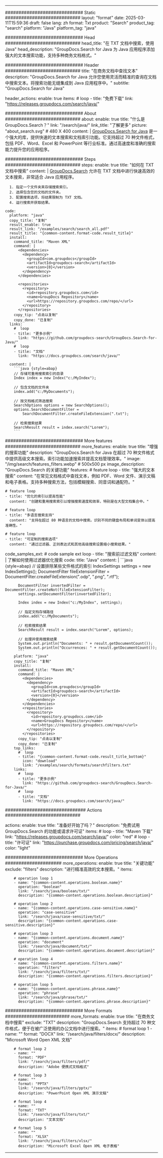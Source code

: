 
---
############################# Static ############################
layout: "format"
date:  2025-03-11T15:59:36
draft: false
lang: zh
format: Txt
product: "Search"
product_tag: "search"
platform: "Java"
platform_tag: "java"

############################# Head ############################
head_title: "在 TXT 文档中搜索，使用 Java"
head_description: "GroupDocs.Search for Java 为 Java 应用程序添加强大的文本搜索功能，支持多种商务文档格式。"

############################# Header ############################
title: "在商务文档中查找文本" 
description: "GroupDocs.Search for Java 允许您使用灵活而精准的查询在文档中搜索文本。将搜索功能无缝集成到 Java 应用程序中。"
subtitle: "GroupDocs.Search for Java" 

header_actions:
  enable: true
  items:
    #  loop
    - title: "免费下载"
      link: "https://releases.groupdocs.com/search/java/"
      
############################# About ############################
about:
    enable: true
    title: "什么是 GroupDocs.Search？"
    link: "/search/java/"
    link_title: "了解更多"
    picture: "about_search.svg" # 480 X 400
    content: |
       [GroupDocs.Search for Java](/search/java/) 是一个强大的库，提供快速的文本搜索和文档索引功能。它支持超过 70 种文件格式，包括 PDF、Word、Excel 和 PowerPoint 等行业标准。通过高速度和准确的搜索能力提升您的应用程序。

############################# Steps ############################
steps:
    enable: true
    title: "如何在 TXT 文档中搜索"
    content: |
      [GroupDocs.Search](/search/java/) 允许在 TXT 文档中进行快速高效的文本搜索，非常适合 Java 应用程序。
      
      1. 指定一个文件夹来存储搜索索引。
      2. 选择包含您的文档的文件夹。
      3. 配置搜索选项，将结果限制为 TXT 文档。
      4. 运行搜索并获取结果。
   
    code:
      platform: "java"
      copy_title: "复制"
      result_enable: true
      result_link: "/examples/search/search_all.pdf"
      result_title: "{common-content.format-code.result_title}"
      install:
        command_title: "Maven XML"
        command: |
          <dependencies>
            <dependency>
              <groupId>com.groupdocs</groupId>
              <artifactId>groupdocs-search</artifactId>
              <version>{0}</version>
            </dependency>
          </dependencies>

          <repositories>
            <repository>
              <id>repository.groupdocs.com</id>
              <name>GroupDocs Repository</name>
              <url>https://repository.groupdocs.com/repo/</url>
            </repository>
          </repositories>
        copy_tip: "点击以复制"
        copy_done: "已复制"
      links:
        #  loop
        - title: "更多示例"
          link: "https://github.com/groupdocs-search/GroupDocs.Search-for-Java/"
        #  loop
        - title: "文档"
          link: "https://docs.groupdocs.com/search/java/"
          
      content: |
        ```java {style=abap}
        // 存储可重用搜索索引的目录
        Index index = new Index("c:/MyIndex");

        // 包含文档的文件夹
        index.add("c:/MyDocuments");

        // 按文档格式筛选搜索
        SearchOptions options = new SearchOptions();
        options.SearchDocumentFilter = 
            SearchDocumentFilter.createFileExtension(".txt");

        // 检索搜索结果
        SearchResult result = index.search("Lorem");
        ```            

############################# More features ############################
more_features:
  enable: true
  title: "增强的搜索功能"
  description: "GroupDocs.Search for Java 在超过 70 种文件格式中提供高级文本搜索。索引功能加速搜索并提高文档管理效率。"
  image: "/img/search/features_filters.webp" # 500x500 px
  image_description: "GroupDocs.Search 的关键功能"
  features:
    # feature loop
    - title: "强大的文本搜索"
      content: "在常见文档格式中查找文本，例如 PDF、Word 文件、演示文稿和电子表格。支持多种搜索方法，包括模糊搜索、同音词和通配符。"

    # feature loop
    - title: "优化的索引以提高性能"
      content: "创建和重用搜索索引以增强搜索速度和效率，特别是在大型文档集合中。"

    # feature loop
    - title: "多语言搜索支持"
      content: "支持在超过 80 种语言的文档中搜索。识别不同的键盘布局和单词变体以提高准确性。"

    # feature loop
    - title: "可定制的搜索选项"
      content: "通过过滤器、正则表达式和其他高级搜索设置缩小搜索结果。"
      
  code_samples_ext:
    # code sample ext loop
    - title: "搜索前过滤文档"
      content: |
        了解如何使用过滤器优化搜索
      code:
        title: "Java"
        content: |
          ```java {style=abap}
          // 设置排除某些文件格式的索引
          IndexSettings settings = new IndexSettings();
          DocumentFilter fileExtensionFilter = 
            DocumentFilter.createFileExtension(".odp", ".png", ".rtf");

          DocumentFilter invertedFilter = DocumentFilter.createNot(fileExtensionFilter);
          settings.setDocumentFilter(invertedFilter);

          Index index = new Index("c:/MyIndex", settings);
              
          // 指定文档存储路径
          index.add("c:/MyDocuments");

          // 检索搜索结果
          SearchResult result = index.search("Lorem", options);
          
          // 处理并使用搜索结果
          System.out.println("Documents: " + result.getDocumentCount());
          System.out.println("Occurrences: " + result.getDocumentCount());
          ```
        platform: "java"
        copy_title: "复制"
        install:
          command_title: "Maven XML"
          command: |
            <dependencies>
              <dependency>
                <groupId>com.groupdocs</groupId>
                <artifactId>groupdocs-search</artifactId>
                <version>{0}</version>
              </dependency>
            </dependencies>
            <repositories>
              <repository>
                <id>repository.groupdocs.com</id>
                <name>GroupDocs Repository</name>
                <url>https://repository.groupdocs.com/repo/</url>
              </repository>
            </repositories>
          copy_tip: "点击以复制"
          copy_done: "已复制"
        top_links:
          #  loop
          - title: "{common-content.format-code.result_title_bottom}"
            icon: "download"
            link: "/examples/search/formats/searchfilters.txt"
        links:
          #  loop
          - title: "更多示例"
            link: "https://github.com/groupdocs-search/GroupDocs.Search-for-Java/"
          #  loop
          - title: "文档"
            link: "https://docs.groupdocs.com/search/java/"
            

            


############################## Actions ############################

actions:
  enable: true
  title: "准备好开始了吗？"
  description: "免费试用 GroupDocs.Search 的功能或请求许可证"
  items:
    #  loop
    - title: "Maven 下载"
      link: "https://releases.groupdocs.com/search/java/"
      color: "red"
        #  loop
    - title: "许可证"
      link: "https://purchase.groupdocs.com/pricing/search/java/"
      color: "light"


############################# More Operations #####################
more_operations:
    enable: true
    title: "关键功能"
    exclude: "filters"
    description: "进行精准高效的文本搜索。"
    items: 
          
        # operation loop 1
        - name: "{common-content.operations.boolean.name}"
          operation: "boolean"
          link: "/search/java/boolean/txt/"
          description: "{common-content.operations.boolean.description}"

        # operation loop 2
        - name: "{common-content.operations.case-sensitive.name}"
          operation: "case-sensitive"
          link: "/search/java/case-sensitive/txt/"
          description: "{common-content.operations.case-sensitive.description}"

        # operation loop 3
        - name: "{common-content.operations.document.name}"
          operation: "document"
          link: "/search/java/document/txt/"
          description: "{common-content.operations.document.description}"

        # operation loop 4
        - name: "{common-content.operations.filters.name}"
          operation: "filters"
          link: "/search/java/filters/txt/"
          description: "{common-content.operations.filters.description}"

        # operation loop 5
        - name: "{common-content.operations.phrase.name}"
          operation: "phrase"
          link: "/search/java/phrase/txt/"
          description: "{common-content.operations.phrase.description}"
          
        
          
############################# More Formats ########################
more_formats:
    enable: true
    title: "在商务文档中搜索"
    exclude: "TXT"
    description: "GroupDocs.Search 支持超过 70 种文件格式，便于在被广泛使用的办公文档中进行搜索。"
    items: 
        # format loop 1
        - name: ""
          format: "DOCX"
          link: "/search/java/filters/docx/"
          description: "Microsoft Word Open XML 文档"
          
        # format loop 2
        - name: ""
          format: "PDF"
          link: "/search/java/filters/pdf/"
          description: "Adobe 便携式文档格式"
          
        # format loop 3
        - name: ""
          format: "PPTX"
          link: "/search/java/filters/pptx/"
          description: "PowerPoint Open XML 演示文稿"

        # format loop 4
        - name: ""
          format: "TXT"
          link: "/search/java/filters/txt/"
          description: "文本文档"
          
        # format loop 5
        - name: ""
          format: "XLSX"
          link: "/search/java/filters/xlsx/"
          description: "Microsoft Excel Open XML 电子表格"
  

---